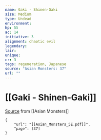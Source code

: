 ```yaml
---
name: Gaki - Shinen-Gaki
size: Medium
type: Undead
environment: 
hp: 55
ac: 14
initiative: 3
alignment: chaotic evil
legendary: 
lair: 
unique: 
cr: 3
tags: regeneration, Japanese
source: "Asian Monsters: 37"
url: ""
---
```

# [[Gaki - Shinen-Gaki]]

[Source](zotero://open-pdf/library/items/2YJ39RUI?page=37) from [[Asian Monsters]]

```pdf
{
	"url": "[[Asian_Monsters_5E.pdf]]",
	"page": [37]
}
```

